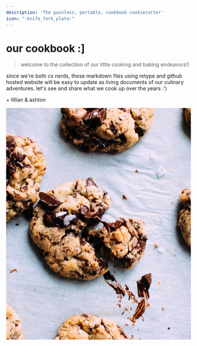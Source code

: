 ```yaml
---
description: 'The painless, portable, cookbook cookiecutter'
icon: ":knife_fork_plate:"
---
```


# our cookbook :]

> welcome to the collection of our little cooking and baking endeavors!!

since we're both cs nerds, these markdown files using retype and github hosted website will be easy to update as living documents of our culinary adventures. let's see and share what we cook up over the years :')

\+ lillian & ashton

![A lovely cookie!](img/cookie.jpg)
